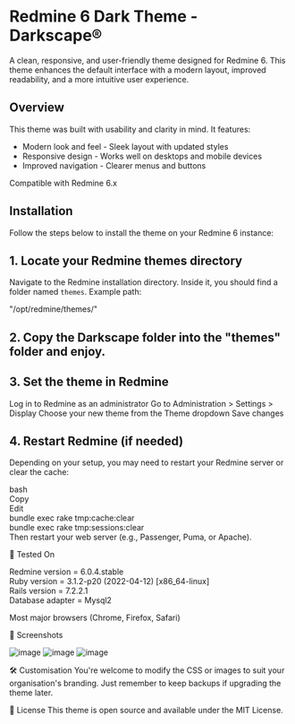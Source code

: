 # Redmine 6 Dark Theme - Darkscape®

A clean, responsive, and user-friendly theme designed for Redmine 6. This theme enhances the default interface with a modern layout, improved readability, and a more intuitive user experience.

## Overview

This theme was built with usability and clarity in mind. It features:

- Modern look and feel - Sleek layout with updated styles
- Responsive design - Works well on desktops and mobile devices
- Improved navigation - Clearer menus and buttons

Compatible with Redmine 6.x

## Installation

Follow the steps below to install the theme on your Redmine 6 instance:

## 1. Locate your Redmine themes directory

Navigate to the Redmine installation directory. Inside it, you should find a folder named `themes`. Example path:

"/opt/redmine/themes/"

## 2. Copy the Darkscape folder into the "themes" folder and enjoy.


## 3. Set the theme in Redmine
Log in to Redmine as an administrator
Go to Administration > Settings > Display
Choose your new theme from the Theme dropdown
Save changes

## 4. Restart Redmine (if needed)
Depending on your setup, you may need to restart your Redmine server or clear the cache:

bash<br>
Copy<br>
Edit<br>
bundle exec rake tmp:cache:clear<br>
bundle exec rake tmp:sessions:clear<br>
Then restart your web server (e.g., Passenger, Puma, or Apache).

🧪 Tested On

  Redmine version = 6.0.4.stable<br>
  Ruby version = 3.1.2-p20 (2022-04-12) [x86_64-linux]<br>
  Rails version = 7.2.2.1<br>
  Database adapter = Mysql2

Most major browsers (Chrome, Firefox, Safari)

📸 Screenshots

![image](https://github.com/user-attachments/assets/b3895b8c-31eb-46de-91e0-b2db603d039c)
![image](https://github.com/user-attachments/assets/efbd4375-a469-4e4c-817f-9af8ec4ad00c)
![image](https://github.com/user-attachments/assets/18698459-855c-42fc-be03-01d1be2bfb0a)



🛠 Customisation
You're welcome to modify the CSS or images to suit your organisation's branding. Just remember to keep backups if upgrading the theme later.


📄 License
This theme is open source and available under the MIT License.
